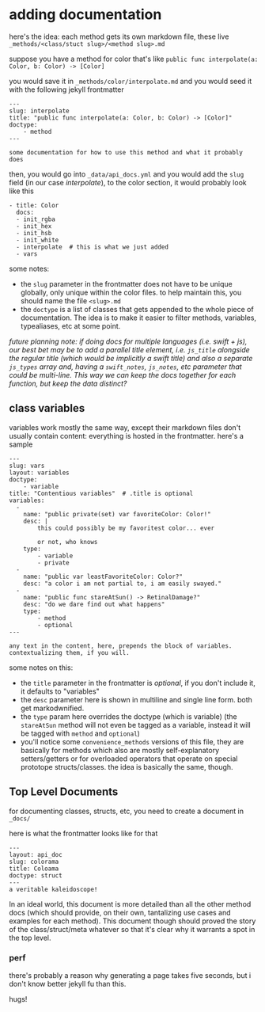 # adding documentation

here's the idea: each method gets its own markdown file, these live `_methods/<class/stuct slug>/<method slug>.md`

suppose you have a method for color that's like `public func interpolate(a: Color, b: Color) -> [Color]`

you would save it in `_methods/color/interpolate.md` and you would seed it with the following jekyll frontmatter

    ---
    slug: interpolate
    title: "public func interpolate(a: Color, b: Color) -> [Color]"
    doctype:
        - method
    ---

    some documentation for how to use this method and what it probably does

then, you would go into `_data/api_docs.yml` and you would add the `slug` field (in our case *interpolate*), to the color section, it would probably look like this

    - title: Color
      docs:
      - init_rgba
      - init_hex
      - init_hsb
      - init_white
      - interpolate  # this is what we just added
      - vars

some notes:

* the `slug` parameter in the frontmatter does not have to be unique globally, only unique within the color files. to help maintain this, you should name the file `<slug>.md`
* the `doctype` is a list of classes that gets appended to the whole piece of documentation. The idea is to make it easier to filter methods, variables, typealiases, etc at some point.

*future planning note: if doing docs for multiple languages (i.e. swift + js), our best bet may be to add a parallel title element, i.e. `js_title` alongside the regular title (which would be implicitly a swift title) and also a separate `js_types` array and, having a `swift_notes`, `js_notes`, etc parameter that could be multi-line. This way we can keep the docs together for each function, but keep the data distinct?*

## class variables

variables work mostly the same way, except their markdown files don't usually contain content: everything is hosted in the frontmatter. here's a sample

    ---
    slug: vars
    layout: variables
    doctype:
        - variable
    title: "Contentious variables"  # .title is optional
    variables:
      -
        name: "public private(set) var favoriteColor: Color!"
        desc: |
            this could possibly be my favoritest color... ever

            or not, who knows
        type:
            - variable
            - private
      -
        name: "public var leastFavoriteColor: Color?"
        desc: "a color i am not partial to, i am easily swayed."
      -
        name: "public func stareAtSun() -> RetinalDamage?"
        desc: "do we dare find out what happens"
        type:
            - method
            - optional
    ---

    any text in the content, here, prepends the block of variables. contextualizing them, if you will.

some notes on this:

* the `title` parameter in the frontmatter is *optional*, if you don't include it, it defaults to "variables"
* the `desc` parameter here is shown in multiline and single line form. both get markodwnified.
* the `type` param here overrides the doctype (which is variable) (the `stareAtSun` method will not even be tagged as a variable, instead it will be tagged with `method` and `optional`)
* you'll notice some `convenience_methods` versions of this file, they are basically for methods which also are mostly self-explanatory setters/getters or for overloaded operators that operate on special prototope structs/classes. the idea is basically the same, though.

## Top Level Documents

for documenting classes, structs, etc, you need to create a document in `_docs/`

here is what the frontmatter looks like for that

    ---
    layout: api_doc
    slug: colorama
    title: Coloama
    doctype: struct
    ---
    a veritable kaleidoscope!

In an ideal world, this document is more detailed than all the other method docs (which should provide, on their own, tantalizing use cases and examples for each method). This document though should proved the story of the class/struct/meta whatever so that it's clear why it warrants a spot in the top level.

### perf

there's probably a reason why generating a page takes five seconds, but i don't know better jekyll fu than this.

hugs!
